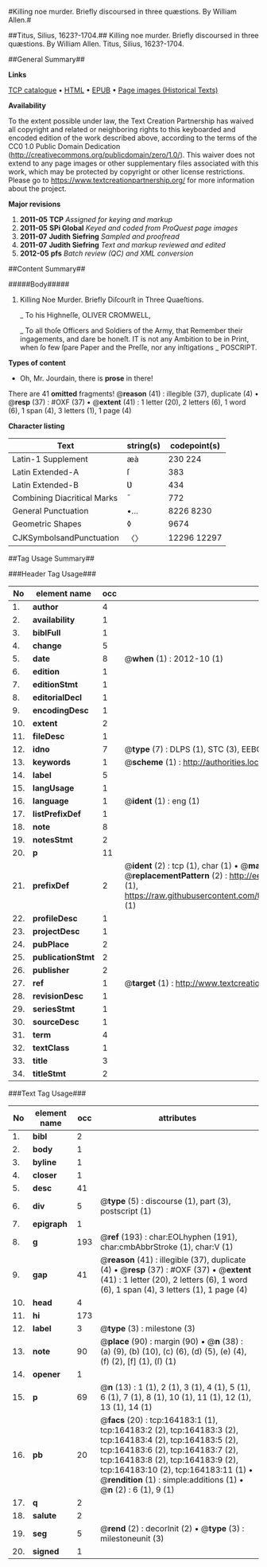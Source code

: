 #Killing noe murder. Briefly discoursed in three quæstions. By William Allen.#

##Titus, Silius, 1623?-1704.##
Killing noe murder. Briefly discoursed in three quæstions. By William Allen.
Titus, Silius, 1623?-1704.

##General Summary##

**Links**

[TCP catalogue](http://www.ota.ox.ac.uk/tcp/)  • 
[HTML](http://tei.it.ox.ac.uk/tcp/Texts-HTML/free/A94/A94382.html)  • 
[EPUB](http://tei.it.ox.ac.uk/tcp/Texts-EPUB/free/A94/A94382.epub) • 
[Page images (Historical Texts)](https://historicaltexts.jisc.ac.uk/eebo-99863618e)

**Availability**

To the extent possible under law, the Text Creation Partnership has waived all copyright and related or neighboring rights to this keyboarded and encoded edition of the work described above, according to the terms of the CC0 1.0 Public Domain Dedication (http://creativecommons.org/publicdomain/zero/1.0/). This waiver does not extend to any page images or other supplementary files associated with this work, which may be protected by copyright or other license restrictions. Please go to https://www.textcreationpartnership.org/ for more information about the project.

**Major revisions**

1. __2011-05__ __TCP__ *Assigned for keying and markup*
1. __2011-05__ __SPi Global__ *Keyed and coded from ProQuest page images*
1. __2011-07__ __Judith Siefring__ *Sampled and proofread*
1. __2011-07__ __Judith Siefring__ *Text and markup reviewed and edited*
1. __2012-05__ __pfs__ *Batch review (QC) and XML conversion*

##Content Summary##

#####Body#####

1. Killing Noe Murder. Briefly Diſcourſt in Three Quaeſtions.

    _ To his Highneſſe, OLIVER CROMWELL,

    _ To all thoſe Officers and Soldiers of the Army, that Remember their ingagements, and dare be honeſt.
IT is not any Ambition to be in Print, when ſo few ſpare Paper and the Preſſe, nor any inſtigations 
    _ POSCRIPT.

**Types of content**

  * Oh, Mr. Jourdain, there is **prose** in there!

There are 41 **omitted** fragments! 
 @__reason__ (41) : illegible (37), duplicate (4)  •  @__resp__ (37) : #OXF (37)  •  @__extent__ (41) : 1 letter (20), 2 letters (6), 1 word (6), 1 span (4), 3 letters (1), 1 page (4)

**Character listing**


|Text|string(s)|codepoint(s)|
|---|---|---|
|Latin-1 Supplement|æà|230 224|
|Latin Extended-A|ſ|383|
|Latin Extended-B|Ʋ|434|
|Combining             Diacritical Marks|̄|772|
|General Punctuation|•…|8226 8230|
|Geometric Shapes|◊|9674|
|CJKSymbolsandPunctuation|〈〉|12296 12297|

##Tag Usage Summary##

###Header Tag Usage###

|No|element name|occ|attributes|
|---|---|---|---|
|1.|__author__|4||
|2.|__availability__|1||
|3.|__biblFull__|1||
|4.|__change__|5||
|5.|__date__|8| @__when__ (1) : 2012-10 (1)|
|6.|__edition__|1||
|7.|__editionStmt__|1||
|8.|__editorialDecl__|1||
|9.|__encodingDesc__|1||
|10.|__extent__|2||
|11.|__fileDesc__|1||
|12.|__idno__|7| @__type__ (7) : DLPS (1), STC (3), EEBO-CITATION (1), PROQUEST (1), VID (1)|
|13.|__keywords__|1| @__scheme__ (1) : http://authorities.loc.gov/ (1)|
|14.|__label__|5||
|15.|__langUsage__|1||
|16.|__language__|1| @__ident__ (1) : eng (1)|
|17.|__listPrefixDef__|1||
|18.|__note__|8||
|19.|__notesStmt__|2||
|20.|__p__|11||
|21.|__prefixDef__|2| @__ident__ (2) : tcp (1), char (1)  •  @__matchPattern__ (2) : ([0-9\-]+):([0-9IVX]+) (1), (.+) (1)  •  @__replacementPattern__ (2) : http://eebo.chadwyck.com/downloadtiff?vid=$1&page=$2 (1), https://raw.githubusercontent.com/textcreationpartnership/Texts/master/tcpchars.xml#$1 (1)|
|22.|__profileDesc__|1||
|23.|__projectDesc__|1||
|24.|__pubPlace__|2||
|25.|__publicationStmt__|2||
|26.|__publisher__|2||
|27.|__ref__|1| @__target__ (1) : http://www.textcreationpartnership.org/docs/. (1)|
|28.|__revisionDesc__|1||
|29.|__seriesStmt__|1||
|30.|__sourceDesc__|1||
|31.|__term__|4||
|32.|__textClass__|1||
|33.|__title__|3||
|34.|__titleStmt__|2||


###Text Tag Usage###

|No|element name|occ|attributes|
|---|---|---|---|
|1.|__bibl__|2||
|2.|__body__|1||
|3.|__byline__|1||
|4.|__closer__|1||
|5.|__desc__|41||
|6.|__div__|5| @__type__ (5) : discourse (1), part (3), postscript (1)|
|7.|__epigraph__|1||
|8.|__g__|193| @__ref__ (193) : char:EOLhyphen (191), char:cmbAbbrStroke (1), char:V (1)|
|9.|__gap__|41| @__reason__ (41) : illegible (37), duplicate (4)  •  @__resp__ (37) : #OXF (37)  •  @__extent__ (41) : 1 letter (20), 2 letters (6), 1 word (6), 1 span (4), 3 letters (1), 1 page (4)|
|10.|__head__|4||
|11.|__hi__|173||
|12.|__label__|3| @__type__ (3) : milestone (3)|
|13.|__note__|90| @__place__ (90) : margin (90)  •  @__n__ (38) : (a) (9), (b) (10), (c) (6), (d) (5), (e) (4), (f) (2), [f] (1), (ſ) (1)|
|14.|__opener__|1||
|15.|__p__|69| @__n__ (13) : 1 (1), 2 (1), 3 (1), 4 (1), 5 (1), 6 (1), 7 (1), 8 (1), 10 (1), 11 (1), 12 (1), 13 (1), 14 (1)|
|16.|__pb__|20| @__facs__ (20) : tcp:164183:1 (1), tcp:164183:2 (2), tcp:164183:3 (2), tcp:164183:4 (2), tcp:164183:5 (2), tcp:164183:6 (2), tcp:164183:7 (2), tcp:164183:8 (2), tcp:164183:9 (2), tcp:164183:10 (2), tcp:164183:11 (1)  •  @__rendition__ (1) : simple:additions (1)  •  @__n__ (2) : 6 (1), 9 (1)|
|17.|__q__|2||
|18.|__salute__|2||
|19.|__seg__|5| @__rend__ (2) : decorInit (2)  •  @__type__ (3) : milestoneunit (3)|
|20.|__signed__|1||
